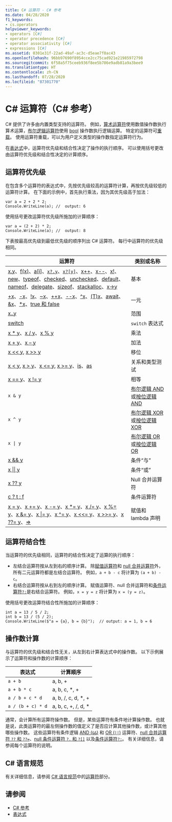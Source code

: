 ```yaml
---
title: C# 运算符 - C# 参考
ms.date: 04/28/2020
f1_keywords:
- cs.operators
helpviewer_keywords:
- operators [C#]
- operator precedence [C#]
- operator associativity [C#]
- expressions [C#]
ms.assetid: 0301e31f-22ad-49af-ac3c-d5eae7f0ac43
ms.openlocfilehash: 96bb97690f8954cce2cc75cad921e21985972798
ms.sourcegitcommit: 6f58a5f75ceeb936f8ee5b786e9adb81a9a3bee9
ms.translationtype: HT
ms.contentlocale: zh-CN
ms.lasthandoff: 07/28/2020
ms.locfileid: "87301770"
---
```

# <a name="c-operators-c-reference"></a>C# 运算符（C# 参考）

C# 提供了许多由内置类型支持的运算符。 例如，[算术运算符](arithmetic-operators.md)使用数值操作数执行算术运算，[布尔逻辑运算符](boolean-logical-operators.md)使用 [bool](../builtin-types/bool.md) 操作数执行逻辑运算。 特定的运算符可[重载](operator-overloading.md)。 使用运算符重载，可以为用户定义类型的操作数指定运算符行为。

在[表达式](../../programming-guide/statements-expressions-operators/expressions.md)中，运算符优先级和结合性决定了操作的执行顺序。 可以使用括号更改由运算符优先级和结合性决定的计算顺序。

## <a name="operator-precedence"></a>运算符优先级

在包含多个运算符的表达式中，先按优先级较高的运算符计算，再按优先级较低的运算符计算。 在下面的示例中，首先执行乘法，因为其优先级高于加法：

```csharp-interactive
var a = 2 + 2 * 2;
Console.WriteLine(a); //  output: 6
```

使用括号更改运算符优先级所施加的计算顺序：

```csharp-interactive
var a = (2 + 2) * 2;
Console.WriteLine(a); //  output: 8
```

下表按最高优先级到最低优先级的顺序列出 C# 运算符。 每行中运算符的优先级相同。

| 运算符 | 类别或名称 |
| --------- | ---------------- |
| [x.y](member-access-operators.md#member-access-expression-)、[f(x)](member-access-operators.md#invocation-expression-)、[a[i]](member-access-operators.md#indexer-operator-)、[`x?.y`](member-access-operators.md#null-conditional-operators--and-)、[`x?[y]`](member-access-operators.md#null-conditional-operators--and-)、[x++](arithmetic-operators.md#increment-operator-)、[x--](arithmetic-operators.md#decrement-operator---)、[x!](null-forgiving.md)、[new](new-operator.md)、[typeof](type-testing-and-cast.md#typeof-operator)、[checked](../keywords/checked.md)、[unchecked](../keywords/unchecked.md)、[default](default.md)、[nameof](nameof.md)、[delegate](delegate-operator.md)、[sizeof](sizeof.md)、[stackalloc](stackalloc.md)、[x->y](pointer-related-operators.md#pointer-member-access-operator--) | 基本 |
| [+x](arithmetic-operators.md#unary-plus-and-minus-operators)、[-x](arithmetic-operators.md#unary-plus-and-minus-operators)、[\!x](boolean-logical-operators.md#logical-negation-operator-)、[~x](bitwise-and-shift-operators.md#bitwise-complement-operator-)、[++x](arithmetic-operators.md#increment-operator-)、[--x](arithmetic-operators.md#decrement-operator---)、[^x](member-access-operators.md#index-from-end-operator-)、[(T)x](type-testing-and-cast.md#cast-expression)、[await](await.md)、[&x](pointer-related-operators.md#address-of-operator-)、[*x](pointer-related-operators.md#pointer-indirection-operator-)、[true 和 false](true-false-operators.md) | 一元 |
| [x..y](member-access-operators.md#range-operator-) | 范围 |
| [switch](switch-expression.md) | `switch` 表达式 |
| [x * y](arithmetic-operators.md#multiplication-operator-)、[x / y](arithmetic-operators.md#division-operator-)、[x % y](arithmetic-operators.md#remainder-operator-) | 乘法|
| [x + y](arithmetic-operators.md#addition-operator-)、[x – y](arithmetic-operators.md#subtraction-operator--) | 加法 |
| [x \<\<  y](bitwise-and-shift-operators.md#left-shift-operator-), [x >> y](bitwise-and-shift-operators.md#right-shift-operator-) | 移位 |
| [x \< y](comparison-operators.md#less-than-operator-), [x > y](comparison-operators.md#greater-than-operator-)、[x \<= y](comparison-operators.md#less-than-or-equal-operator-), [x >= y](comparison-operators.md#greater-than-or-equal-operator-)、[is](type-testing-and-cast.md#is-operator)、[as](type-testing-and-cast.md#as-operator) | 关系和类型测试 |
| [x == y](equality-operators.md#equality-operator-)、[x != y](equality-operators.md#inequality-operator-) | 相等 |
| `x & y` | [布尔逻辑 AND](boolean-logical-operators.md#logical-and-operator-) 或[按位逻辑 AND](bitwise-and-shift-operators.md#logical-and-operator-) |
| `x ^ y` | [布尔逻辑 XOR](boolean-logical-operators.md#logical-exclusive-or-operator-) 或[按位逻辑 XOR](bitwise-and-shift-operators.md#logical-exclusive-or-operator-) |
| <code>x &#124; y</code> | [布尔逻辑 OR](boolean-logical-operators.md#logical-or-operator-) 或[按位逻辑 OR](bitwise-and-shift-operators.md#logical-or-operator-) |
| [x && y](boolean-logical-operators.md#conditional-logical-and-operator-) | 条件“与” |
| [x &#124;&#124; y](boolean-logical-operators.md#conditional-logical-or-operator-) | 条件“或” |
| [x ?? y](null-coalescing-operator.md) | Null 合并运算符 |
| [c ? t : f](conditional-operator.md) | 条件运算符 |
| [x = y](assignment-operator.md)、[x += y](arithmetic-operators.md#compound-assignment)、[x -= y](arithmetic-operators.md#compound-assignment)、[x *= y](arithmetic-operators.md#compound-assignment)、[x /= y](arithmetic-operators.md#compound-assignment)、[x %= y](arithmetic-operators.md#compound-assignment)、[x &= y](boolean-logical-operators.md#compound-assignment)、[x &#124;= y](boolean-logical-operators.md#compound-assignment)、[x ^= y](boolean-logical-operators.md#compound-assignment)、[x <<= y](bitwise-and-shift-operators.md#compound-assignment)、[x >>= y](bitwise-and-shift-operators.md#compound-assignment)、[x ??= y](null-coalescing-operator.md)、[=>](lambda-operator.md) | 赋值和 lambda 声明 |

## <a name="operator-associativity"></a>运算符结合性

当运算符的优先级相同，运算符的结合性决定了运算的执行顺序：

- 左结合运算符按从左到右的顺序计算。 除[赋值运算符](assignment-operator.md)和 [null 合并运算符](null-coalescing-operator.md)外，所有二元运算符都是左结合运算符。 例如，`a + b - c` 将计算为 `(a + b) - c`。
- 右结合运算符按从右到左的顺序计算。 赋值运算符、null 合并运算符和[条件运算符`?:`](conditional-operator.md)是右结合运算符。 例如，`x = y = z` 将计算为 `x = (y = z)`。

使用括号更改运算符结合性所施加的计算顺序：

```csharp-interactive
int a = 13 / 5 / 2;
int b = 13 / (5 / 2);
Console.WriteLine($"a = {a}, b = {b}");  // output: a = 1, b = 6
```

## <a name="operand-evaluation"></a>操作数计算

与运算符的优先级和结合性无关，从左到右计算表达式中的操作数。 以下示例展示了运算符和操作数的计算顺序：

| 表达式 | 计算顺序 |
| ---------- | ------------------- |
|`a + b`|a, b, +|
|`a + b * c`|a, b, c, *, +|
|`a / b + c * d`|a, b, /, c, d, *, +|
|`a / (b + c) * d`|a, b, c, +, /, d, *|

通常，会计算所有运算符操作数。 但是，某些运算符有条件地计算操作数。 也就是说，此类运算符的最左侧操作数的值定义了是否应计算其他操作数，或计算其他哪些操作数。 这些运算符有条件逻辑 [AND (`&&`)](boolean-logical-operators.md#conditional-logical-and-operator-) 和 [OR (`||`)](boolean-logical-operators.md#conditional-logical-or-operator-) 运算符、[null 合并运算符 `??` 和 `??=`](null-coalescing-operator.md)、[null 条件运算符 `?.` 和 `?[]`](member-access-operators.md#null-conditional-operators--and-) 以及[条件运算符`?:`](conditional-operator.md)。 有关详细信息，请参阅每个运算符的说明。

## <a name="c-language-specification"></a>C# 语言规范

有关详细信息，请参阅 [C# 语言规范](~/_csharplang/spec/introduction.md)中的[运算符](~/_csharplang/spec/expressions.md#operators)部分。

## <a name="see-also"></a>请参阅

- [C# 参考](../index.md)
- [表达式](../../programming-guide/statements-expressions-operators/expressions.md)

